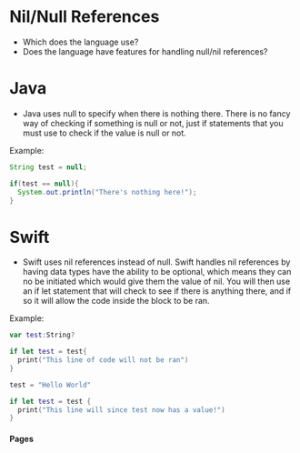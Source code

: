 # Nil/Null References
- Which does the language use?
- Does the language have features for handling null/nil references?

# Java
- Java uses null to specify when there is nothing there. There is no fancy way of checking if something is null or not, just if statements that you must use to check if the value is null or not.

Example:

```java
String test = null;

if(test == null){
  System.out.println("There's nothing here!");
}
```

# Swift
- Swift uses nil references instead of null. Swift handles nil references by having data types have the ability to be optional, which means they can no be initiated which would give them the value of nil. You will then use an if let statement that will check to see if there is anything there, and if so it will allow the code inside the block to be ran.

Example:

```swift
var test:String?

if let test = test{
  print("This line of code will not be ran")
}

test = "Hello World"

if let test = test {
  print("This line will since test now has a value!")
}
```

#### Pages
